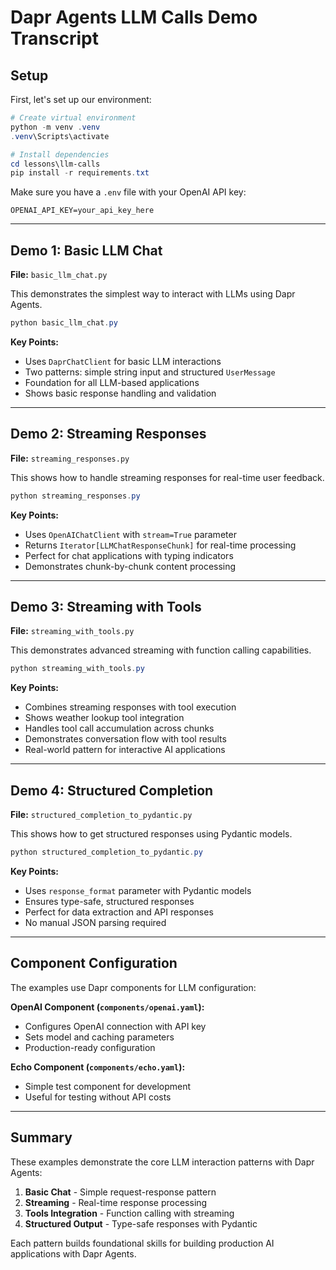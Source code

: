 # Dapr Agents LLM Calls Demo Transcript

## Setup
First, let's set up our environment:

```powershell
# Create virtual environment
python -m venv .venv
.venv\Scripts\activate

# Install dependencies
cd lessons\llm-calls
pip install -r requirements.txt
```

Make sure you have a `.env` file with your OpenAI API key:
```
OPENAI_API_KEY=your_api_key_here
```

---

## Demo 1: Basic LLM Chat
**File:** `basic_llm_chat.py`

This demonstrates the simplest way to interact with LLMs using Dapr Agents.

```powershell
python basic_llm_chat.py
```

**Key Points:**
- Uses `DaprChatClient` for basic LLM interactions
- Two patterns: simple string input and structured `UserMessage`
- Foundation for all LLM-based applications
- Shows basic response handling and validation

---

## Demo 2: Streaming Responses
**File:** `streaming_responses.py`

This shows how to handle streaming responses for real-time user feedback.

```powershell
python streaming_responses.py
```

**Key Points:**
- Uses `OpenAIChatClient` with `stream=True` parameter
- Returns `Iterator[LLMChatResponseChunk]` for real-time processing
- Perfect for chat applications with typing indicators
- Demonstrates chunk-by-chunk content processing

---

## Demo 3: Streaming with Tools
**File:** `streaming_with_tools.py`

This demonstrates advanced streaming with function calling capabilities.

```powershell
python streaming_with_tools.py
```

**Key Points:**
- Combines streaming responses with tool execution
- Shows weather lookup tool integration
- Handles tool call accumulation across chunks
- Demonstrates conversation flow with tool results
- Real-world pattern for interactive AI applications

---

## Demo 4: Structured Completion
**File:** `structured_completion_to_pydantic.py`

This shows how to get structured responses using Pydantic models.

```powershell
python structured_completion_to_pydantic.py
```

**Key Points:**
- Uses `response_format` parameter with Pydantic models
- Ensures type-safe, structured responses
- Perfect for data extraction and API responses
- No manual JSON parsing required

---

## Component Configuration
The examples use Dapr components for LLM configuration:

**OpenAI Component (`components/openai.yaml`):**
- Configures OpenAI connection with API key
- Sets model and caching parameters
- Production-ready configuration

**Echo Component (`components/echo.yaml`):**
- Simple test component for development
- Useful for testing without API costs

---

## Summary
These examples demonstrate the core LLM interaction patterns with Dapr Agents:

1. **Basic Chat** - Simple request-response pattern
2. **Streaming** - Real-time response processing
3. **Tools Integration** - Function calling with streaming
4. **Structured Output** - Type-safe responses with Pydantic

Each pattern builds foundational skills for building production AI applications with Dapr Agents.

